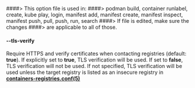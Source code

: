 ####> This option file is used in:
####>   podman build, container runlabel, create, kube play, login, manifest add, manifest create, manifest inspect, manifest push, pull, push, run, search
####> If file is edited, make sure the changes
####> are applicable to all of those.
#### **--tls-verify**

Require HTTPS and verify certificates when contacting registries (default: **true**).
If explicitly set to **true**, TLS verification will be used.
If set to **false**, TLS verification will not be used.
If not specified, TLS verification will be used unless the target registry
is listed as an insecure registry in **[containers-registries.conf(5)](https://github.com/containers/image/blob/main/docs/containers-registries.conf.5.md)**
